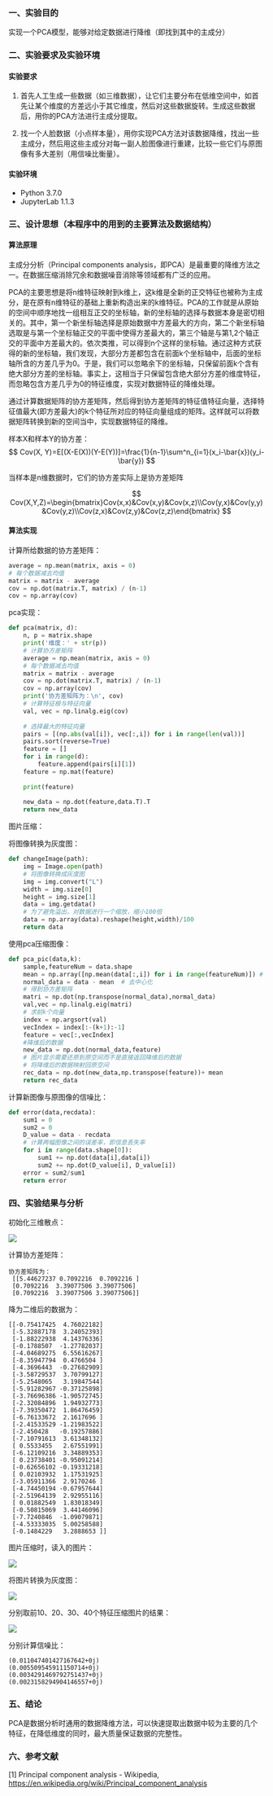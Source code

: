 ### 一、实验目的

实现一个PCA模型，能够对给定数据进行降维（即找到其中的主成分）

### 二、实验要求及实验环境

#### 实验要求

1. 首先人工生成一些数据（如三维数据），让它们主要分布在低维空间中，如首先让某个维度的方差远小于其它维度，然后对这些数据旋转。生成这些数据后，用你的PCA方法进行主成分提取。

2. 找一个人脸数据（小点样本量），用你实现PCA方法对该数据降维，找出一些主成分，然后用这些主成分对每一副人脸图像进行重建，比较一些它们与原图像有多大差别（用信噪比衡量）。

#### 实验环境

- Python 3.7.0
- JupyterLab 1.1.3

### 三、设计思想（本程序中的用到的主要算法及数据结构）

#### 算法原理

主成分分析（Principal components analysis，即PCA）是最重要的降维方法之一。在数据压缩消除冗余和数据噪音消除等领域都有广泛的应用。

PCA的主要思想是将n维特征映射到k维上，这k维是全新的正交特征也被称为主成分，是在原有n维特征的基础上重新构造出来的k维特征。PCA的工作就是从原始的空间中顺序地找一组相互正交的坐标轴，新的坐标轴的选择与数据本身是密切相关的。其中，第一个新坐标轴选择是原始数据中方差最大的方向，第二个新坐标轴选取是与第一个坐标轴正交的平面中使得方差最大的，第三个轴是与第1,2个轴正交的平面中方差最大的。依次类推，可以得到n个这样的坐标轴。通过这种方式获得的新的坐标轴，我们发现，大部分方差都包含在前面k个坐标轴中，后面的坐标轴所含的方差几乎为0。于是，我们可以忽略余下的坐标轴，只保留前面k个含有绝大部分方差的坐标轴。事实上，这相当于只保留包含绝大部分方差的维度特征，而忽略包含方差几乎为0的特征维度，实现对数据特征的降维处理。

通过计算数据矩阵的协方差矩阵，然后得到协方差矩阵的特征值特征向量，选择特征值最大(即方差最大)的k个特征所对应的特征向量组成的矩阵。这样就可以将数据矩阵转换到新的空间当中，实现数据特征的降维。

样本X和样本Y的协方差：
$$
Cov(X, Y)=E[(X-E(X))(Y-E(Y))]=\frac{1}{n-1}\sum^n_{i=1}(x_i-\bar{x})(y_i-\bar{y})
$$

当样本是n维数据时，它们的协方差实际上是协方差矩阵

$$
Cov(X,Y,Z)=\begin{bmatrix}Cov(x,x)&Cov(x,y)&Cov(x,z)\\Cov(y,x)&Cov(y,y)&Cov(y,z)\\Cov(z,x)&Cov(z,y)&Cov(z,z)\end{bmatrix}
$$

#### 算法实现

计算所给数据的协方差矩阵：

```python
average = np.mean(matrix, axis = 0)
# 每个数据减去均值
matrix = matrix - average
cov = np.dot(matrix.T, matrix) / (n-1)
cov = np.array(cov)
```

pca实现：

```python
def pca(matrix, d):
    n, p = matrix.shape
    print('维度：' + str(p))
    # 计算协方差矩阵
    average = np.mean(matrix, axis = 0)
    # 每个数据减去均值
    matrix = matrix - average
    cov = np.dot(matrix.T, matrix) / (n-1)
    cov = np.array(cov)
    print('协方差矩阵为：\n', cov)
    # 计算特征根与特征向量
    val, vec = np.linalg.eig(cov)
    
    # 选择最大的特征向量
    pairs = [(np.abs(val[i]), vec[:,i]) for i in range(len(val))]
    pairs.sort(reverse=True)
    feature = []
    for i in range(d):
        feature.append(pairs[i][1])
    feature = np.mat(feature)
    
    print(feature)
    
    new_data = np.dot(feature,data.T).T
    return new_data
```

图片压缩：

将图像转换为灰度图：

```python
def changeImage(path):
    img = Image.open(path)
    # 将图像转换成灰度图
    img = img.convert("L")
    width = img.size[0]
    height = img.size[1]
    data = img.getdata()
    # 为了避免溢出，对数据进行一个缩放，缩小100倍
    data = np.array(data).reshape(height,width)/100
    return data
```

使用pca压缩图像：

```python
def pca_pic(data,k):
    sample,featureNum = data.shape
    mean = np.array([np.mean(data[:,i]) for i in range(featureNum)]) # 求均值   
    normal_data = data - mean  # 去中心化
    # 得到协方差矩阵
    matri = np.dot(np.transpose(normal_data),normal_data)
    val,vec = np.linalg.eig(matri)
    # 求前k个向量
    index = np.argsort(val)
    vecIndex = index[:-(k+1):-1]
    feature = vec[:,vecIndex]
    #降维后的数据
    new_data = np.dot(normal_data,feature)
    # 图片显示需要还原到原空间而不是直接返回降维后的数据
    # 将降维后的数据映射回原空间
    rec_data = np.dot(new_data,np.transpose(feature))+ mean
    return rec_data
```

计算新图像与原图像的信噪比：

```python
def error(data,recdata):
    sum1 = 0
    sum2 = 0
    D_value = data - recdata
    # 计算两幅图像之间的误差率，即信息丢失率
    for i in range(data.shape[0]):
        sum1 += np.dot(data[i],data[i])
        sum2 += np.dot(D_value[i], D_value[i])
    error = sum2/sum1
    return error
```

### 四、实验结果与分析

初始化三维散点：

![](https://tva1.sinaimg.cn/large/006y8mN6ly1g8z28h05zdj30ce08et9g.jpg)

计算协方差矩阵：

```
协方差矩阵为：
 [[5.44627237 0.7092216  0.7092216 ]
 [0.7092216  3.39077506 3.39077506]
 [0.7092216  3.39077506 3.39077506]]
```

降为二维后的数据为：

```
[[-0.75417425  4.76022182]
 [-5.32887178  3.24052393]
 [-1.88222938  4.14376336]
 [-0.1788507  -1.27782037]
 [-4.04689275  6.55616267]
 [-8.35947794  0.4766504 ]
 [-4.3696443  -0.27682909]
 [-3.58729537  3.70799127]
 [-5.2548065   3.19847544]
 [-5.91282967 -0.37125898]
 [-3.76696386 -1.90572745]
 [-2.32084896  1.94932773]
 [-7.39350472  1.86476459]
 [-6.76133672  2.1617696 ]
 [-2.41533529 -1.21983522]
 [-2.450428   -0.19257886]
 [-7.10791613  3.61348132]
 [ 0.5533455   2.67551991]
 [-6.12109216  3.34889353]
 [ 0.23738401 -0.95091214]
 [-0.62656102 -0.19331218]
 [ 0.02103932  1.17531925]
 [-3.05911366  2.9170246 ]
 [-4.74450194 -0.67957644]
 [-2.51964139  2.92955116]
 [ 0.01882549  1.83018349]
 [-0.50815069  3.44146096]
 [-7.7240846  -1.09079871]
 [-4.53333035  5.00258588]
 [-0.1484229   3.2888653 ]]
```

图片压缩时，读入的图片：

![](https://tva1.sinaimg.cn/large/006y8mN6ly1g8z29oy6chj309f070jt1.jpg)

将图片转换为灰度图：

![](https://tva1.sinaimg.cn/large/006y8mN6ly1g8z2a2kw37j309f070gmn.jpg)

分别取前10、20、30、40个特征压缩图片的结果：

![](https://tva1.sinaimg.cn/large/006y8mN6ly1g8z2aiqu9uj309u070q4h.jpg)

分别计算信噪比：

```
(0.011047401427167642+0j)
(0.005509545911150714+0j)
(0.0034291469792751437+0j)
(0.0023158294904146557+0j)
```

### 五、结论

PCA是数据分析时通用的数据降维方法，可以快速提取出数据中较为主要的几个特征，在降低维度的同时，最大质量保证数据的完整性。

### 六、参考文献

[1] Principal component analysis - Wikipedia, https://en.wikipedia.org/wiki/Principal_component_analysis